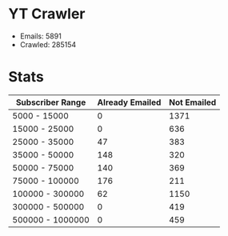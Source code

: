 # YT Crawler
- Emails: 5891
- Crawled: 285154

# Stats
| Subscriber Range  | Already Emailed | Not Emailed |
|-------|-------|-------|
| 5000 - 15000 | 0 | 1371 |
| 15000 - 25000 | 0 | 636 |
| 25000 - 35000 | 47 | 383 |
| 35000 - 50000 | 148 | 320 |
| 50000 - 75000 | 140 | 369 |
| 75000 - 100000 | 176 | 211 |
| 100000 - 300000 | 62 | 1150 |
| 300000 - 500000 | 0 | 419 |
| 500000 - 1000000 | 0 | 459 |
